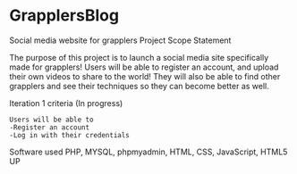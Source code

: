 # GrapplersBlog
Social media website for grapplers
Project Scope Statement

The purpose of this project is to launch a social media site specifically made for grapplers! Users will be able to register an account, and upload their own videos to share to the world! They will also be able to find other grapplers and see their techniques so they can become better as well.

Iteration 1 criteria (In progress)

	Users will be able to
	-Register an account
	-Log in with their credentials 

Software used
	PHP, MYSQL, phpmyadmin, HTML, CSS, JavaScript, HTML5 UP

